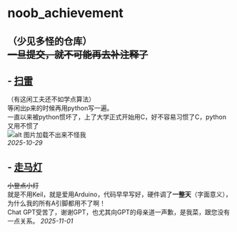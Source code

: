 # noob_achievement
**（少见多怪的仓库）**    
~~一旦提交，就不可能再去补注释了~~
---
## - [扫雷](./mineSweeper/mineSweeper.c)
（有这闲工夫还不如学点算法）   
等闲出p来的时候再用python写一遍。   
一直以来被python惯坏了，上了大学正式开始用C，好不容易习惯了C，python又用不惯了   
![alt 图片加载不出来不怪我](https://www.qstheory.cn/titlepic/112461/1124618602_1560412405448_title0h.jpg)   
*2025-10-29*
## - [走马灯](./stm32/traffic%20lights/)
~~小登点小灯~~   
就是不用Keil，就是爱用Arduino，代码早早写好，硬件调了**一整天**（字面意义），为什么我的所有A引脚都用不了啊！   
Chat GPT受苦了，谢谢GPT，也尤其向GPT的母亲道一声歉，是我菜，跟您没有一点关系。
*2025-11-01*

